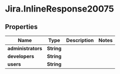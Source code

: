 # Jira.InlineResponse20075

## Properties

Name | Type | Description | Notes
------------ | ------------- | ------------- | -------------
**administrators** | **String** |  | 
**developers** | **String** |  | 
**users** | **String** |  | 


